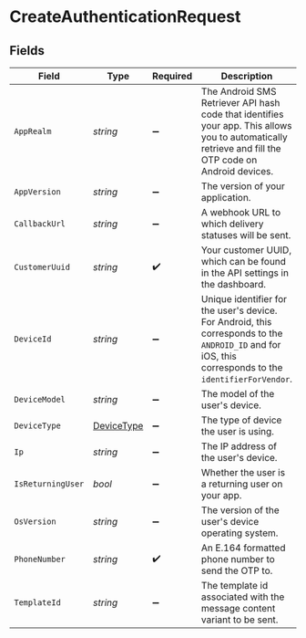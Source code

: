 # CreateAuthenticationRequest


## Fields

| Field                                                                                                                                                  | Type                                                                                                                                                   | Required                                                                                                                                               | Description                                                                                                                                            | Example                                                                                                                                                |
| ------------------------------------------------------------------------------------------------------------------------------------------------------ | ------------------------------------------------------------------------------------------------------------------------------------------------------ | ------------------------------------------------------------------------------------------------------------------------------------------------------ | ------------------------------------------------------------------------------------------------------------------------------------------------------ | ------------------------------------------------------------------------------------------------------------------------------------------------------ |
| `AppRealm`                                                                                                                                             | *string*                                                                                                                                               | :heavy_minus_sign:                                                                                                                                     | The Android SMS Retriever API hash code that identifies your app. This allows you to automatically retrieve and fill the OTP code on Android devices.  |                                                                                                                                                        |
| `AppVersion`                                                                                                                                           | *string*                                                                                                                                               | :heavy_minus_sign:                                                                                                                                     | The version of your application.                                                                                                                       |                                                                                                                                                        |
| `CallbackUrl`                                                                                                                                          | *string*                                                                                                                                               | :heavy_minus_sign:                                                                                                                                     | A webhook URL to which delivery statuses will be sent.                                                                                                 |                                                                                                                                                        |
| `CustomerUuid`                                                                                                                                         | *string*                                                                                                                                               | :heavy_check_mark:                                                                                                                                     | Your customer UUID, which can be found in the API settings in the dashboard.                                                                           |                                                                                                                                                        |
| `DeviceId`                                                                                                                                             | *string*                                                                                                                                               | :heavy_minus_sign:                                                                                                                                     | Unique identifier for the user's device. For Android, this corresponds to the `ANDROID_ID` and for iOS, this corresponds to the `identifierForVendor`. |                                                                                                                                                        |
| `DeviceModel`                                                                                                                                          | *string*                                                                                                                                               | :heavy_minus_sign:                                                                                                                                     | The model of the user's device.                                                                                                                        |                                                                                                                                                        |
| `DeviceType`                                                                                                                                           | [DeviceType](../../Models/Components/DeviceType.md)                                                                                                    | :heavy_minus_sign:                                                                                                                                     | The type of device the user is using.                                                                                                                  |                                                                                                                                                        |
| `Ip`                                                                                                                                                   | *string*                                                                                                                                               | :heavy_minus_sign:                                                                                                                                     | The IP address of the user's device.                                                                                                                   |                                                                                                                                                        |
| `IsReturningUser`                                                                                                                                      | *bool*                                                                                                                                                 | :heavy_minus_sign:                                                                                                                                     | Whether the user is a returning user on your app.                                                                                                      |                                                                                                                                                        |
| `OsVersion`                                                                                                                                            | *string*                                                                                                                                               | :heavy_minus_sign:                                                                                                                                     | The version of the user's device operating system.                                                                                                     |                                                                                                                                                        |
| `PhoneNumber`                                                                                                                                          | *string*                                                                                                                                               | :heavy_check_mark:                                                                                                                                     | An E.164 formatted phone number to send the OTP to.                                                                                                    | +1234567890                                                                                                                                            |
| `TemplateId`                                                                                                                                           | *string*                                                                                                                                               | :heavy_minus_sign:                                                                                                                                     | The template id associated with the message content variant to be sent.                                                                                |                                                                                                                                                        |